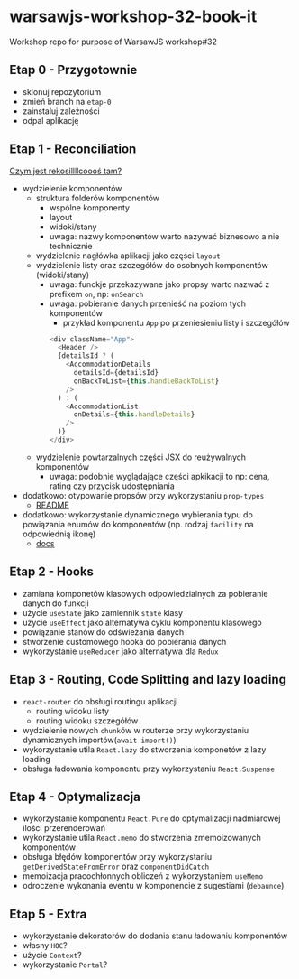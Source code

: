 # warsawjs-workshop-32-book-it
Workshop repo for purpose of WarsawJS workshop#32

## Etap 0 - Przygotownie

* sklonuj repozytorium
* zmień branch na `etap-0`
* zainstaluj zależności
* odpal aplikację

## Etap 1 - Reconciliation

[Czym jest rekosillllcoooś tam?](https://reactjs.org/docs/reconciliation.html)

* wydzielenie komponentów
  * struktura folderów komponentów
    * wspólne komponenty
    * layout
    * widoki/stany
    * uwaga: nazwy komponentów warto nazywać biznesowo a nie technicznie
  * wydzielenie nagłówka aplikacji jako części `layout`
  * wydzielenie listy oraz szczegółów do osobnych komponentów (widoki/stany)
    * uwaga: funckje przekazywane jako propsy warto nazwać z prefixem `on`, np: `onSearch`
    * uwaga: pobieranie danych przenieść na poziom tych komponentów
      * przykład komponentu `App` po przeniesieniu listy i szczegółów
      ```javascript
      <div className="App">
        <Header />
        {detailsId ? (
          <AccommodationDetails
            detailsId={detailsId}
            onBackToList={this.handleBackToList}
          />
        ) : (
          <AccommodationList
            onDetails={this.handleDetails}
          />
        )}
      </div>
      ```
  * wydzielenie powtarzalnych części JSX do reużywalnych komponentów
    * uwaga: podobnie wyglądające części apkikacji to np: cena, rating czy przycisk udostępniania
* dodatkowo: otypowanie propsów przy wykorzystaniu `prop-types`
  * [README](https://www.npmjs.com/package/prop-types)
* dodatkowo: wykorzystanie dynamicznego wybierania typu do powiązania enumów do komponentów (np. rodzaj `facility` na odpowiednią ikonę)
  * [docs](https://reactjs.org/docs/jsx-in-depth.html#choosing-the-type-at-runtime)


## Etap 2 - Hooks

* zamiana komponetów klasowych odpowiedzialnych za pobieranie danych do funkcji
* użycie `useState` jako zamiennik `state` klasy
* użycie `useEffect` jako alternatywa cyklu komponentu klasowego
* powiązanie stanów do odświeżania danych
* stworzenie customowego hooka do pobierania danych
* wykorzystanie `useReducer` jako alternatywa dla `Redux`


## Etap 3 - Routing, Code Splitting and lazy loading

* `react-router` do obsługi routingu aplikacji
  * routing widoku listy
  * routing widoku szczegółów
* wydzielenie nowych `chunk`ów w routerze przy wykorzystaniu dynamicznych importów(`await import()`)
* wykorzystanie utila `React.lazy` do stworzenia komponetów z lazy loading
* obsługa ładowania komponentu przy wykorzystaniu `React.Suspense`

## Etap 4 - Optymalizacja

* wykorzystanie komponentu `React.Pure` do optymalizacji nadmiarowej ilości przerenderowań
* wykorzystanie utila `React.memo` do stworzenia zmemoizowanych komponentów
* obsługa błędów komponentów przy wykorzystaniu `getDerivedStateFromError` oraz `componentDidCatch`
* memoizacja pracochłonnych obliczeń z wykorzystaniem `useMemo`
* odroczenie wykonania eventu w komponencie z sugestiami (`debaunce`)

## Etap 5 - Extra

* wykorzystanie dekoratorów do dodania stanu ładowaniu komponentów
* własny `HOC`?
* użycie `Context`?
* wykorzystanie `Portal`?
